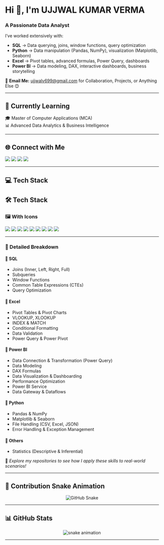 # Hi 👋, I'm UJJWAL KUMAR VERMA  
### A Passionate Data Analyst  

I’ve worked extensively with:  

- **SQL** → Data querying, joins, window functions, query optimization  
- **Python** → Data manipulation (Pandas, NumPy), visualization (Matplotlib, Seaborn)  
- **Excel** → Pivot tables, advanced formulas, Power Query, dashboards  
- **Power BI** → Data modeling, DAX, interactive dashboards, business storytelling  

📩 **Email Me:** [ujjwalv699@gmail.com](mailto:ujjwalv699@gmail.com) for Collaboration, Projects, or Anything Else 😊  

---

## 🌱 Currently Learning
🎓 Master of Computer Applications (MCA)  
📊 Advanced Data Analytics & Business Intelligence  

---

## 🌐 Connect with Me  
<p align="left">
<a href="https://www.linkedin.com/in/ujjwal-verma-7635" target="_blank"><img src="https://img.shields.io/badge/-LinkedIn-%230077B5?style=for-the-badge&logo=linkedin&logoColor=white"/></a>
<a href="mailto:ujjwalv699@gmail.com" target="_blank"><img src="https://img.shields.io/badge/-Gmail-D14836?style=for-the-badge&logo=gmail&logoColor=white"/></a>
<a href="https://github.com/Ujjwal7635" target="_blank"><img src="https://img.shields.io/badge/-GitHub-181717?style=for-the-badge&logo=github&logoColor=white"/></a>
<a href="https://ujjwal7635.github.io/portfolio" target="_blank"><img src="https://img.shields.io/badge/-Portfolio-0A66C2?style=for-the-badge&logo=google-chrome&logoColor=white"/></a>
</p>  

---

## 💻 Tech Stack  

## 🛠️ Tech Stack  

### 🖼️ With Icons  
<p align="left">
  <!-- SQL -->
  <img src="https://img.shields.io/badge/SQL-025E8C?style=for-the-badge&logo=postgresql&logoColor=white" />
  
  <!-- Python -->
  <img src="https://img.shields.io/badge/Python-3776AB?style=for-the-badge&logo=python&logoColor=yellow" />
  <img src="https://img.shields.io/badge/Pandas-150458?style=for-the-badge&logo=pandas&logoColor=white" />
  <img src="https://img.shields.io/badge/NumPy-013243?style=for-the-badge&logo=numpy&logoColor=white" />
  <img src="https://img.shields.io/badge/Matplotlib-005C9E?style=for-the-badge&logo=plotly&logoColor=white" />
  <img src="https://img.shields.io/badge/Seaborn-2E5EAA?style=for-the-badge&logo=plotly&logoColor=white" />

  <!-- Excel -->
  <img src="https://img.shields.io/badge/Excel-217346?style=for-the-badge&logo=microsoft-excel&logoColor=white" />

  <!-- Power BI -->
  <img src="https://img.shields.io/badge/Power%20BI-F2C811?style=for-the-badge&logo=powerbi&logoColor=black" />

  <!-- Statistics -->
  <img src="https://img.shields.io/badge/Statistics-4E9A06?style=for-the-badge&logo=google-analytics&logoColor=white" />
</p>  

---

### 📌 Detailed Breakdown  

#### 🔹 SQL  
- Joins (Inner, Left, Right, Full)  
- Subqueries  
- Window Functions  
- Common Table Expressions (CTEs)  
- Query Optimization  

#### 🔹 Excel  
- Pivot Tables & Pivot Charts  
- VLOOKUP, XLOOKUP  
- INDEX & MATCH  
- Conditional Formatting  
- Data Validation  
- Power Query & Power Pivot  

#### 🔹 Power BI  
- Data Connection & Transformation (Power Query)  
- Data Modeling  
- DAX Formulas  
- Data Visualization & Dashboarding  
- Performance Optimization  
- Power BI Service  
- Data Gateway & Dataflows  

#### 🔹 Python  
- Pandas & NumPy  
- Matplotlib & Seaborn  
- File Handling (CSV, Excel, JSON)  
- Error Handling & Exception Management  

#### 🔹 Others  
- Statistics (Descriptive & Inferential)  

📌 *Explore my repositories to see how I apply these skills to real-world scenarios!*  

---

## 🐍 Contribution Snake Animation  

<p align="center">
  <picture>
    <source media="(prefers-color-scheme: dark)" srcset="https://raw.githubusercontent.com/Ujjwal7635/output/github-contribution-grid-snake-dark.svg">
    <source media="(prefers-color-scheme: light)" srcset="https://raw.githubusercontent.com/Ujjwal7635/output/github-contribution-grid-snake.svg">
    <img alt="GitHub Snake" src="https://raw.githubusercontent.com/Ujjwal7635/output/github-contribution-grid-snake.svg" />
  </picture>
</p>

---

## 📊 GitHub Stats  

<p align="center">
  <img src="https://raw.githubusercontent.com/Ujjwal7635/Ujjwal7635/main/output/github-contribution-grid-snake.svg" alt="snake animation" />
</p>

---

